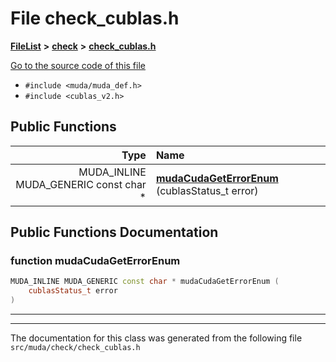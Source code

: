 

# File check\_cublas.h



[**FileList**](files.md) **>** [**check**](dir_3ada5fb1291f7068cec99adbe813154e.md) **>** [**check\_cublas.h**](check__cublas_8h.md)

[Go to the source code of this file](check__cublas_8h_source.md)



* `#include <muda/muda_def.h>`
* `#include <cublas_v2.h>`





































## Public Functions

| Type | Name |
| ---: | :--- |
|  MUDA\_INLINE MUDA\_GENERIC const char \* | [**mudaCudaGetErrorEnum**](#function-mudacudageterrorenum) (cublasStatus\_t error) <br> |




























## Public Functions Documentation




### function mudaCudaGetErrorEnum 

```C++
MUDA_INLINE MUDA_GENERIC const char * mudaCudaGetErrorEnum (
    cublasStatus_t error
) 
```




<hr>

------------------------------
The documentation for this class was generated from the following file `src/muda/check/check_cublas.h`

